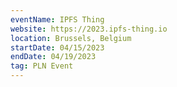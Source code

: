 ```yaml
---
eventName: IPFS Thing
website: https://2023.ipfs-thing.io
location: Brussels, Belgium
startDate: 04/15/2023
endDate: 04/19/2023
tag: PLN Event
---
```

